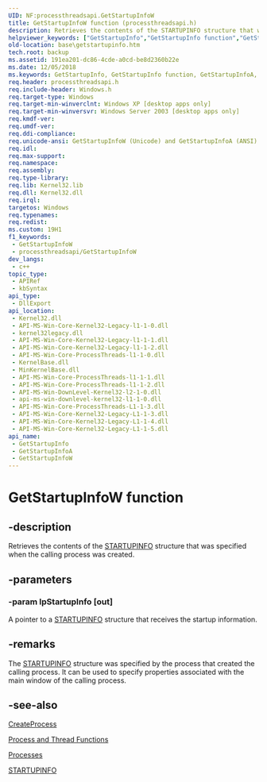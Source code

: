 ```yaml
---
UID: NF:processthreadsapi.GetStartupInfoW
title: GetStartupInfoW function (processthreadsapi.h)
description: Retrieves the contents of the STARTUPINFO structure that was specified when the calling process was created.
helpviewer_keywords: ["GetStartupInfo","GetStartupInfo function","GetStartupInfoA","GetStartupInfoW","_win32_getstartupinfo","base.getstartupinfo","processthreadsapi/GetStartupInfo","processthreadsapi/GetStartupInfoA","processthreadsapi/GetStartupInfoW"]
old-location: base\getstartupinfo.htm
tech.root: backup
ms.assetid: 191ea201-dc86-4cde-a0cd-be8d2360b22e
ms.date: 12/05/2018
ms.keywords: GetStartupInfo, GetStartupInfo function, GetStartupInfoA, GetStartupInfoW, _win32_getstartupinfo, base.getstartupinfo, processthreadsapi/GetStartupInfo, processthreadsapi/GetStartupInfoA, processthreadsapi/GetStartupInfoW
req.header: processthreadsapi.h
req.include-header: Windows.h
req.target-type: Windows
req.target-min-winverclnt: Windows XP [desktop apps only]
req.target-min-winversvr: Windows Server 2003 [desktop apps only]
req.kmdf-ver: 
req.umdf-ver: 
req.ddi-compliance: 
req.unicode-ansi: GetStartupInfoW (Unicode) and GetStartupInfoA (ANSI)
req.idl: 
req.max-support: 
req.namespace: 
req.assembly: 
req.type-library: 
req.lib: Kernel32.lib
req.dll: Kernel32.dll
req.irql: 
targetos: Windows
req.typenames: 
req.redist: 
ms.custom: 19H1
f1_keywords:
 - GetStartupInfoW
 - processthreadsapi/GetStartupInfoW
dev_langs:
 - c++
topic_type:
 - APIRef
 - kbSyntax
api_type:
 - DllExport
api_location:
 - Kernel32.dll
 - API-MS-Win-Core-Kernel32-Legacy-l1-1-0.dll
 - kernel32legacy.dll
 - API-MS-Win-Core-Kernel32-Legacy-l1-1-1.dll
 - API-MS-Win-Core-Kernel32-Legacy-l1-1-2.dll
 - API-MS-Win-Core-ProcessThreads-l1-1-0.dll
 - KernelBase.dll
 - MinKernelBase.dll
 - API-MS-Win-Core-ProcessThreads-l1-1-1.dll
 - API-MS-Win-Core-ProcessThreads-l1-1-2.dll
 - API-MS-Win-DownLevel-Kernel32-l2-1-0.dll
 - api-ms-win-downlevel-kernel32-l1-1-0.dll
 - API-MS-Win-Core-ProcessThreads-L1-1-3.dll
 - API-MS-Win-Core-Kernel32-Legacy-L1-1-3.dll
 - API-MS-Win-Core-Kernel32-Legacy-L1-1-4.dll
 - API-MS-Win-Core-Kernel32-Legacy-L1-1-5.dll
api_name:
 - GetStartupInfo
 - GetStartupInfoA
 - GetStartupInfoW
---
```


# GetStartupInfoW function

## -description

Retrieves the contents of the 
<a href="/windows/desktop/api/processthreadsapi/ns-processthreadsapi-startupinfoa">STARTUPINFO</a> structure that was specified when the calling process was created.

## -parameters

### -param lpStartupInfo [out]

A pointer to a 
<a href="/windows/desktop/api/processthreadsapi/ns-processthreadsapi-startupinfoa">STARTUPINFO</a> structure that receives the startup information.

## -remarks

The <a href="/windows/desktop/api/processthreadsapi/ns-processthreadsapi-startupinfoa">STARTUPINFO</a> structure was specified by the process that created the calling process. It can be used to specify properties associated with the main window of the calling process.

## -see-also

<a href="/windows/desktop/api/processthreadsapi/nf-processthreadsapi-createprocessa">CreateProcess</a>



<a href="/windows/desktop/ProcThread/process-and-thread-functions">Process and Thread Functions</a>



<a href="/windows/desktop/ProcThread/child-processes">Processes</a>



<a href="/windows/desktop/api/processthreadsapi/ns-processthreadsapi-startupinfoa">STARTUPINFO</a>
